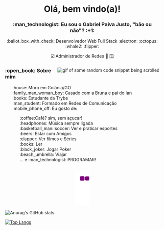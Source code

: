 <h1 align="center" dir="auto"> Olá, bem vindo(a)!</h1>

<h3 align="center" dir="auto"> :man_technologist: Eu sou o Gabriel Paiva Justo, "bão ou não"? :+1: </h3>

<div align="center" dir="auto">
  :ballot_box_with_check: Desenvolvedor Web Full Stack :electron: :octopus: :whale2: :flipper:

  :ballot_box_with_check: Administrador de Redes :penguin: :window:
</div>

<div>
  <img align="right" data-target="animated-image.replacedImage" alt="gif of some random code snippet being scrolled" class="AnimatedImagePlayer-animatedImage" src="https://camo.githubusercontent.com/d3e809f523f13c60007f918a892a63e69ba4feeca642c0140c8847ed832b3b34/68747470733a2f2f6d656469612e67697068792e636f6d2f6d656469612f78543949677a6f4b6e77464e6d49535238492f67697068792e676966">
  <div align="left">
    <h3>:open_book: Sobre mim</h3>
    <ul>
      <div>:house: Moro em Goiânia/GO</div>
      <div>:family_man_woman_boy: Casado com a Bruna e pai do Ian</div>
      <div>:books: Estudante da Trybe</div>
      <div>:man_student: Formado em Redes de Comunicação</div>
      <div>:mobile_phone_off: Eu gosto de:
        <ul>
          <div>:coffee:Café? sim, sem açucar!</div>
          <div>:headphones: Música sempre ligada</div>
          <div>:basketball_man::soccer: Ver e praticar esportes</div>
          <div>:beers: Estar com Amigos </div>
          <div>:clapper: Ver filmes e Séries </div>
          <div>:books: Ler </div>
          <div>:black_joker: Jogar Poker </div>
          <div>:beach_umbrella: Viajar </div>
          <div>... e :man_technologist: PROGRAMAR! </div>
        </ul>
      </div>
    </ul>
  </div>
</div>

##

<div align="center" dir="auto">
  
  ![snake gif](https://github.com/gpjgabriel/gpjgabriel/blob/output/github-contribution-grid-snake.gif)

</div>

![Anurag's GitHub stats](https://github-readme-stats.vercel.app/api?username=gpjgabriel&show_icons=true&theme=blue-green)

[![Top Langs](https://github-readme-stats.vercel.app/api/top-langs/?username=gpjgabriel&layout=compact)](https://github.com/gpjgabriel/github-readme-stats)
